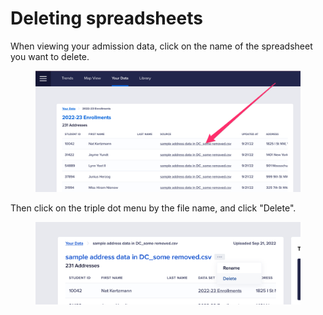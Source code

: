 # Deleting spreadsheets

When viewing your admission data, click on the name of the spreadsheet you want to delete.

<figure><img src="../../.gitbook/assets/2022-23_Enrollments___Your_Data___NAIS_Market_View.png" alt=""><figcaption></figcaption></figure>

Then click on the triple dot menu by the file name, and click "Delete".&#x20;

<figure><img src="../../.gitbook/assets/image (24).png" alt=""><figcaption></figcaption></figure>
